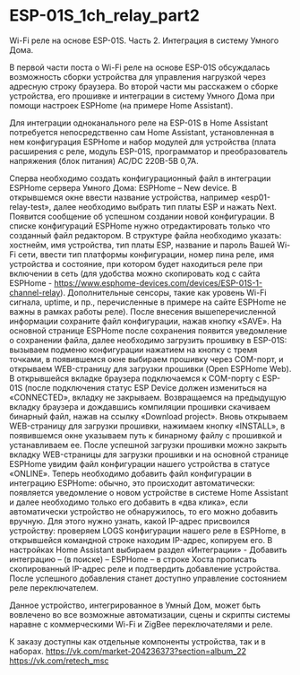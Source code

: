 # ESP-01S_1ch_relay_part2
Wi-Fi реле на основе ESP-01S. Часть 2. Интеграция в систему Умного Дома. 

В первой части поста о Wi-Fi реле на основе ESP-01S обсуждалась возможность сборки устройства для управления нагрузкой через адресную строку браузера. Во второй части мы расскажем о сборке устройства, его прошивке и интеграции в систему Умного Дома при помощи настроек ESPHome (на примере Home Assistant).

Для интеграции одноканального реле на ESP-01S в Home Assistant потребуется непосредственно сам Home Assistant, установленная в нем конфигурация ESPHome и набор модулей для устройства (плата расширения с реле, модуль ESP-01S, программатор и преобразователь напряжения (блок питания) AC/DC 220В-5В 0,7А.

Сперва необходимо создать конфигурационный файл в интеграции ESPHome сервера Умного Дома: ESPHome – New device. В открывшемся окне ввести название устройства, например «esp01-relay-test», далее необходимо выбрать тип платы ESP и нажать Next. Появится сообщение об успешном создании новой конфигурации. В списке конфигураций ESPHome нужно отредактировать только что созданный файл редактором. В структуре файла необходимо указать: хостнейм, имя устройства, тип платы ESP, название и пароль Вашей Wi-Fi сети, ввести тип платформы конфигурации, номер пина реле, имя устройства и состояние, при котором будет находиться реле при включении в сеть (для удобства можно скопировать код с сайта ESPHome - https://www.esphome-devices.com/devices/ESP-01S-1-channel-relay). Дополнительные сенсоры, такие как уровень Wi-Fi сигнала, uptime, и пр., перечисленные в примере на сайте ESPHome не важны в рамках работы реле). После внесения вышеперечисленной информации сохраните файл конфигурации, нажав кнопку «SAVE». На основной странице ESPHome после сохранения появится уведомление о сохранении файла, далее необходимо загрузить прошивку в ESP-01S: вызываем подменю конфигурации нажатием на кнопку с тремя точками, в появившемся окне выбираем прошивку через COM-порт, и открываем WEB-страницу для загрузки прошивки (Open ESPHome Web). В открывшейся вкладке браузера подключаемся к COM-порту с ESP-01S (после подключения статус ESP Device должен измениться на «CONNECTED», вкладку не закрываем. Возвращаемся на предыдущую вкладку браузера и дождавшись компиляции прошивки скачиваем бинарный файл, нажав на ссылку «Download project». Вновь открываем WEB-страницу для загрузки прошивки, нажимаем кнопку «INSTALL», в появившемся окне указываем путь к бинарному файлу с прошивкой и устанавливаем ее. После успешной загрузки прошивки можно закрыть вкладку WEB-страницы для загрузки прошивки и на основной странице ESPHome увидим файл конфигурации нашего устройства в статусе «ONLINE». Теперь необходимо добавить файл конфигурации в интеграцию ESPHome: обычно, это происходит автоматически: появляется уведомление о новом устройстве в системе Home Assistant и далее необходимо только его добавить в «два клика», если автоматически устройство не обнаружилось, то его можно добавить вручную. Для этого нужно узнать, какой IP-адрес присвоился устройству: проверяем LOGS конфигурации нашего реле в ESPHome, в открывшейся командной строке находим IP-адрес, копируем его. В настройках Home Assistant выбираем раздел «Интеграции» - Добавить интеграцию – (в поиске) – ESPHome – в строке Хоста прописать скопированный IP-адрес реле и подтвердить добавление устройства. После успешного добавления станет доступно управление состоянием реле переключателем. 

Данное устройство, интегрированное в Умный Дом, может быть вовлечено во все возможные автоматизации, сцены и скрипты системы наравне с коммерческими Wi-Fi и ZigBee переключателями и реле. 

К заказу доступны как отдельные компоненты устройства, так и в наборах.
https://vk.com/market-204236373?section=album_22 
https://vk.com/retech_msc
